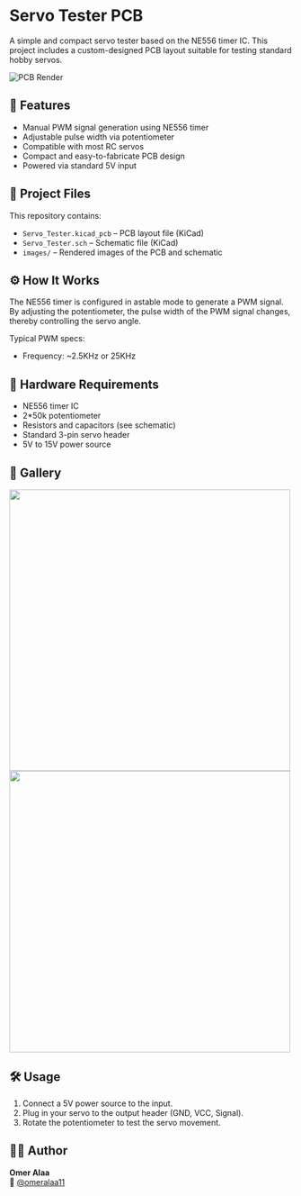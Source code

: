 # Servo Tester PCB

A simple and compact servo tester based on the NE556 timer IC. This project includes a custom-designed PCB layout suitable for testing standard hobby servos.

![PCB Render](https://github.com/omeralaa11/Servo-Tester-PCB/blob/main/images/pcb_render.png)

## 🧰 Features

- Manual PWM signal generation using NE556 timer
- Adjustable pulse width via potentiometer
- Compatible with most RC servos
- Compact and easy-to-fabricate PCB design
- Powered via standard 5V input

## 📝 Project Files

This repository contains:

- `Servo_Tester.kicad_pcb` – PCB layout file (KiCad)
- `Servo_Tester.sch` – Schematic file (KiCad)
- `images/` – Rendered images of the PCB and schematic

## ⚙️ How It Works

The NE556 timer is configured in astable mode to generate a PWM signal. By adjusting the potentiometer, the pulse width of the PWM signal changes, thereby controlling the servo angle.

Typical PWM specs:
- Frequency: ~2.5KHz or 25KHz

## 🔧 Hardware Requirements

- NE556 timer IC
- 2*50k potentiometer
- Resistors and capacitors (see schematic)
- Standard 3-pin servo header
- 5V to 15V power source

## 📸 Gallery

<img src="images/schematic.png" width="500"/>
<img src="images/3d_view.png" width="500"/>

## 🛠️ Usage

1. Connect a 5V power source to the input.
2. Plug in your servo to the output header (GND, VCC, Signal).
3. Rotate the potentiometer to test the servo movement.

## 🧑‍💻 Author

**Omer Alaa**  
🔗 [@omeralaa11](https://github.com/omeralaa11)



